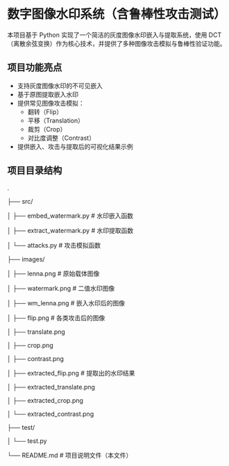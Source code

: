 # 数字图像水印系统（含鲁棒性攻击测试）

本项目基于 Python 实现了一个简洁的灰度图像水印嵌入与提取系统，使用 DCT（离散余弦变换）作为核心技术，并提供了多种图像攻击模拟与鲁棒性验证功能。


## 项目功能亮点

- 支持灰度图像水印的不可见嵌入
- 基于原图提取嵌入水印
- 提供常见图像攻击模拟：
  - 翻转（Flip）
  - 平移（Translation）
  - 裁剪（Crop）
  - 对比度调整（Contrast）
- 提供嵌入、攻击与提取后的可视化结果示例

## 项目目录结构

.

├── src/

│ ├── embed_watermark.py # 水印嵌入函数

│ ├── extract_watermark.py # 水印提取函数

│ └── attacks.py # 攻击模拟函数

├── images/

│ ├── lenna.png # 原始载体图像

│ ├── watermark.png # 二值水印图像

│ ├── wm_lenna.png # 嵌入水印后的图像

│ ├── flip.png # 各类攻击后的图像

│ ├── translate.png

│ ├── crop.png

│ ├── contrast.png

│ ├── extracted_flip.png # 提取出的水印结果

│ ├── extracted_translate.png

│ ├── extracted_crop.png

│ └── extracted_contrast.png

├── test/

│ └── test.py

└── README.md # 项目说明文件（本文件）



